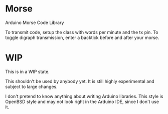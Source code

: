 # Morse
Arduino Morse Code Library

To transmit code, setup the class with words per minute and the tx pin. To toggle digraph transmission, enter a backtick before and after your morse.

# WIP
This is in a WIP state.

This shouldn't be used by anybody yet. It is still highly experimental and
subject to large changes.

I don't pretend to know anything about writing Arduino libraries. This style is OpenBSD style and may not look right in the Arduino IDE, since I don't use it.
